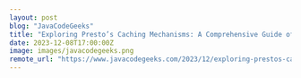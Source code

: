 ```yaml
---
layout: post
blog: "JavaCodeGeeks"
title: "Exploring Presto’s Caching Mechanisms: A Comprehensive Guide of Various Cache Types (Examples Included)"
date: 2023-12-08T17:00:00Z
image: images/javacodegeeks.png
remote_url: "https://www.javacodegeeks.com/2023/12/exploring-prestos-caching-mechanisms-a-comprehensive-guide-of-various-cache-types-examples-included.html"
---
```


